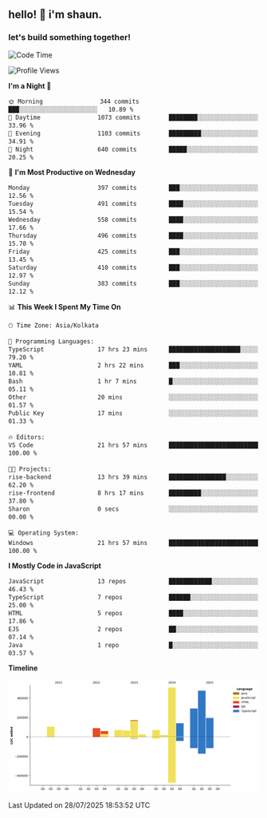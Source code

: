 ## hello! 👋 i'm shaun. 
### let's build something together!
<!--START_SECTION:waka-->
![Code Time](http://img.shields.io/badge/Code%20Time-374%20hrs%2034%20mins-blue)

![Profile Views](http://img.shields.io/badge/Profile%20Views-1-blue)

**I'm a Night 🦉** 

```text
🌞 Morning                344 commits         ███░░░░░░░░░░░░░░░░░░░░░░   10.89 % 
🌆 Daytime                1073 commits        ████████░░░░░░░░░░░░░░░░░   33.96 % 
🌃 Evening                1103 commits        █████████░░░░░░░░░░░░░░░░   34.91 % 
🌙 Night                  640 commits         █████░░░░░░░░░░░░░░░░░░░░   20.25 % 
```
📅 **I'm Most Productive on Wednesday** 

```text
Monday                   397 commits         ███░░░░░░░░░░░░░░░░░░░░░░   12.56 % 
Tuesday                  491 commits         ████░░░░░░░░░░░░░░░░░░░░░   15.54 % 
Wednesday                558 commits         ████░░░░░░░░░░░░░░░░░░░░░   17.66 % 
Thursday                 496 commits         ████░░░░░░░░░░░░░░░░░░░░░   15.70 % 
Friday                   425 commits         ███░░░░░░░░░░░░░░░░░░░░░░   13.45 % 
Saturday                 410 commits         ███░░░░░░░░░░░░░░░░░░░░░░   12.97 % 
Sunday                   383 commits         ███░░░░░░░░░░░░░░░░░░░░░░   12.12 % 
```


📊 **This Week I Spent My Time On** 

```text
🕑︎ Time Zone: Asia/Kolkata

💬 Programming Languages: 
TypeScript               17 hrs 23 mins      ████████████████████░░░░░   79.20 % 
YAML                     2 hrs 22 mins       ███░░░░░░░░░░░░░░░░░░░░░░   10.81 % 
Bash                     1 hr 7 mins         █░░░░░░░░░░░░░░░░░░░░░░░░   05.11 % 
Other                    20 mins             ░░░░░░░░░░░░░░░░░░░░░░░░░   01.57 % 
Public Key               17 mins             ░░░░░░░░░░░░░░░░░░░░░░░░░   01.33 % 

🔥 Editors: 
VS Code                  21 hrs 57 mins      █████████████████████████   100.00 % 

🐱‍💻 Projects: 
rise-backend             13 hrs 39 mins      ████████████████░░░░░░░░░   62.20 % 
rise-frontend            8 hrs 17 mins       █████████░░░░░░░░░░░░░░░░   37.80 % 
Sharon                   0 secs              ░░░░░░░░░░░░░░░░░░░░░░░░░   00.00 % 

💻 Operating System: 
Windows                  21 hrs 57 mins      █████████████████████████   100.00 % 
```

**I Mostly Code in JavaScript** 

```text
JavaScript               13 repos            ████████████░░░░░░░░░░░░░   46.43 % 
TypeScript               7 repos             ██████░░░░░░░░░░░░░░░░░░░   25.00 % 
HTML                     5 repos             ████░░░░░░░░░░░░░░░░░░░░░   17.86 % 
EJS                      2 repos             ██░░░░░░░░░░░░░░░░░░░░░░░   07.14 % 
Java                     1 repo              █░░░░░░░░░░░░░░░░░░░░░░░░   03.57 % 
```



**Timeline**

![Lines of Code chart](https://raw.githubusercontent.com/ShaunDaniel/ShaunDaniel/main/assets/bar_graph.png)


 Last Updated on 28/07/2025 18:53:52 UTC
<!--END_SECTION:waka-->
